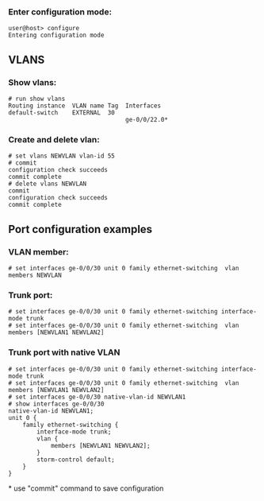 ### Enter configuration mode:

```
user@host> configure 
Entering configuration mode
```

## VLANS

### Show vlans:

```
# run show vlans
Routing instance  VLAN name Tag  Interfaces
default-switch    EXTERNAL  30
                                 ge-0/0/22.0*
```

### Create and delete vlan:

```
# set vlans NEWVLAN vlan-id 55
# commit
configuration check succeeds
commit complete
# delete vlans NEWVLAN
commit
configuration check succeeds
commit complete
```

## Port configuration examples

### VLAN member:

```
# set interfaces ge-0/0/30 unit 0 family ethernet-switching  vlan members NEWVLAN
```

### Trunk port:

```
# set interfaces ge-0/0/30 unit 0 family ethernet-switching interface-mode trunk
# set interfaces ge-0/0/30 unit 0 family ethernet-switching  vlan members [NEWVLAN1 NEWVLAN2]
```

### Trunk port with native VLAN

```
# set interfaces ge-0/0/30 unit 0 family ethernet-switching interface-mode trunk
# set interfaces ge-0/0/30 unit 0 family ethernet-switching  vlan members [NEWVLAN1 NEWVLAN2]
# set interfaces ge-0/0/30 native-vlan-id NEWVLAN1
# show interfaces ge-0/0/30 
native-vlan-id NEWVLAN1;
unit 0 {
    family ethernet-switching {
        interface-mode trunk;
        vlan {
            members [NEWVLAN1 NEWVLAN2];
        }
        storm-control default;
    }
}
```

\* use "commit" command to save configuration